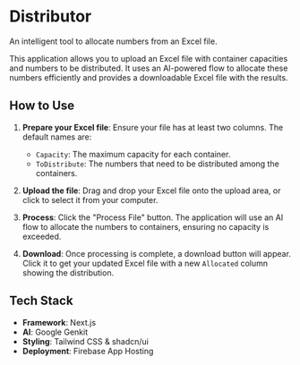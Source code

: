 # Distributor

An intelligent tool to allocate numbers from an Excel file.

This application allows you to upload an Excel file with container capacities and numbers to be distributed. It uses an AI-powered flow to allocate these numbers efficiently and provides a downloadable Excel file with the results.

## How to Use

1.  **Prepare your Excel file**: Ensure your file has at least two columns. The default names are:
    *   `Capacity`: The maximum capacity for each container.
    *   `ToDistribute`: The numbers that need to be distributed among the containers.

2.  **Upload the file**: Drag and drop your Excel file onto the upload area, or click to select it from your computer.

3.  **Process**: Click the "Process File" button. The application will use an AI flow to allocate the numbers to containers, ensuring no capacity is exceeded.

4.  **Download**: Once processing is complete, a download button will appear. Click it to get your updated Excel file with a new `Allocated` column showing the distribution.

## Tech Stack

*   **Framework**: Next.js
*   **AI**: Google Genkit
*   **Styling**: Tailwind CSS & shadcn/ui
*   **Deployment**: Firebase App Hosting
